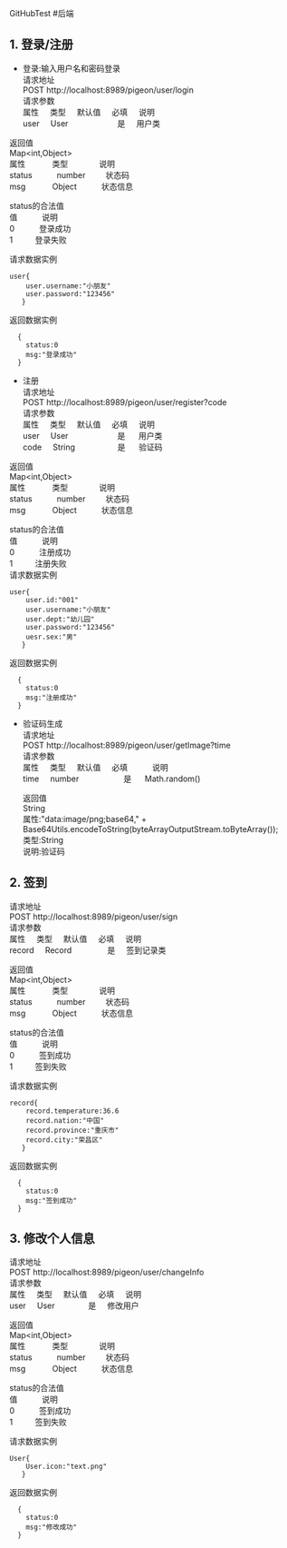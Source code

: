 GitHubTest
#后端
## 1. 登录/注册
+ 登录:输入用户名和密码登录   
请求地址   
POST http://localhost:8989/pigeon/user/login   
请求参数         
	属性 &nbsp; &nbsp; 类型 &nbsp; &nbsp; 默认值 &nbsp; &nbsp; 必填 &nbsp; &nbsp; 说明    
	user &nbsp; &nbsp; User&nbsp; &nbsp; &nbsp; &nbsp; &nbsp; &nbsp;&nbsp; &nbsp; &nbsp; &nbsp; &nbsp; &nbsp;是  &nbsp; &nbsp; 用户类    

返回值     
	Map<int,Object>    
	属性	&nbsp; &nbsp; &nbsp; &nbsp; &nbsp; &nbsp;类型&nbsp; &nbsp; &nbsp; &nbsp; &nbsp; &nbsp; &nbsp;	说明   
	status&nbsp; &nbsp; &nbsp; &nbsp; &nbsp; &nbsp;number&nbsp; &nbsp; &nbsp; &nbsp; &nbsp;状态码   
	msg&nbsp; &nbsp; &nbsp; &nbsp; &nbsp;  &nbsp;&nbsp;Object&nbsp; &nbsp; &nbsp; &nbsp; &nbsp; &nbsp;状态信息   

status的合法值   
	值&nbsp; &nbsp; &nbsp; &nbsp; &nbsp; &nbsp;说明   
	0&nbsp; &nbsp; &nbsp; &nbsp; &nbsp; &nbsp;登录成功   
	1&nbsp;&nbsp; &nbsp; &nbsp; &nbsp; &nbsp;登录失败   

请求数据实例   
```
user{
  	user.username:"小朋友"
  	user.password:"123456"
   }
```   

返回数据实例

```
  {
	status:0
	msg:"登录成功"
  }
```


+ 注册   
请求地址   
POST http://localhost:8989/pigeon/user/register?code   
	请求参数         
	属性 &nbsp; &nbsp; 类型 &nbsp; &nbsp; 默认值 &nbsp; &nbsp; 必填 &nbsp; &nbsp; 说明    
	user &nbsp; &nbsp; User&nbsp; &nbsp; &nbsp; &nbsp; &nbsp; &nbsp;&nbsp; &nbsp; &nbsp; &nbsp; &nbsp; &nbsp;是  &nbsp; &nbsp; &nbsp;用户类    
	code &nbsp; &nbsp; String&nbsp; &nbsp; &nbsp; &nbsp; &nbsp;&nbsp; &nbsp; &nbsp; &nbsp; &nbsp; 是  &nbsp; &nbsp; &nbsp;验证码    

返回值     
	Map<int,Object>    
	属性	&nbsp; &nbsp; &nbsp; &nbsp; &nbsp; &nbsp;类型&nbsp; &nbsp; &nbsp; &nbsp; &nbsp; &nbsp; &nbsp;	说明   
	status&nbsp; &nbsp; &nbsp; &nbsp; &nbsp; &nbsp;number&nbsp; &nbsp; &nbsp; &nbsp; &nbsp;状态码   
	msg&nbsp; &nbsp; &nbsp; &nbsp; &nbsp;  &nbsp;&nbsp;Object&nbsp; &nbsp; &nbsp; &nbsp; &nbsp; &nbsp;状态信息   

status的合法值   
	值&nbsp; &nbsp; &nbsp; &nbsp; &nbsp; &nbsp;说明   
	0&nbsp; &nbsp; &nbsp; &nbsp; &nbsp; &nbsp;注册成功   
	1&nbsp;&nbsp; &nbsp; &nbsp; &nbsp; &nbsp;注册失败   
请求数据实例   
```
user{
	user.id:"001"
  	user.username:"小朋友"
  	user.dept:"幼儿园"
  	user.password:"123456"
  	uesr.sex:"男"
   }
```   

返回数据实例

```
  {
	status:0
	msg:"注册成功"
  }
```

	 
+ 验证码生成   
	请求地址   
	POST http://localhost:8989/pigeon/user/getImage?time   
	请求参数         
	属性 &nbsp; &nbsp; 类型 &nbsp; &nbsp; 默认值 &nbsp; &nbsp; 必填 &nbsp; &nbsp; &nbsp; &nbsp;&nbsp; &nbsp;说明    
	time &nbsp; &nbsp; number&nbsp; &nbsp; &nbsp; &nbsp; &nbsp; &nbsp;&nbsp; &nbsp; &nbsp; &nbsp; &nbsp;是  &nbsp; &nbsp; &nbsp;Math.random()    

	返回值     
	String    
	属性:"data:image/png;base64," + Base64Utils.encodeToString(byteArrayOutputStream.toByteArray());   
	类型:String      
	说明:验证码   

## 2. 签到
请求地址      
POST http://localhost:8989/pigeon/user/sign      
	请求参数         
	属性 &nbsp; &nbsp; 类型 &nbsp; &nbsp; 默认值 &nbsp; &nbsp; 必填 &nbsp; &nbsp; 说明    
	record &nbsp; &nbsp; Record&nbsp; &nbsp; &nbsp; &nbsp; &nbsp; &nbsp;&nbsp; &nbsp; &nbsp;是  &nbsp; &nbsp; 签到记录类    

返回值     
	Map<int,Object>    
	属性	&nbsp; &nbsp; &nbsp; &nbsp; &nbsp; &nbsp;类型&nbsp; &nbsp; &nbsp; &nbsp; &nbsp; &nbsp; &nbsp;	说明   
	status&nbsp; &nbsp; &nbsp; &nbsp; &nbsp; &nbsp;number&nbsp; &nbsp; &nbsp; &nbsp; &nbsp;状态码   
	msg&nbsp; &nbsp; &nbsp; &nbsp; &nbsp;  &nbsp;&nbsp;Object&nbsp; &nbsp; &nbsp; &nbsp; &nbsp; &nbsp;状态信息   

status的合法值   
	值&nbsp; &nbsp; &nbsp; &nbsp; &nbsp; &nbsp;说明   
	0&nbsp; &nbsp; &nbsp; &nbsp; &nbsp; &nbsp;签到成功   
	1&nbsp;&nbsp; &nbsp; &nbsp; &nbsp; &nbsp;签到失败   

请求数据实例   
```
record{
  	record.temperature:36.6
  	record.nation:"中国"
  	record.province:"重庆市"
  	record.city:"荣昌区"
   }
```
返回数据实例
```
  {
	status:0
	msg:"签到成功"
  }
```

## 3. 修改个人信息
请求地址      
POST http://localhost:8989/pigeon/user/changeInfo      
	请求参数         
	属性 &nbsp; &nbsp; 类型 &nbsp; &nbsp; 默认值 &nbsp; &nbsp; 必填 &nbsp; &nbsp; 说明    
	user &nbsp; &nbsp; User&nbsp; &nbsp; &nbsp; &nbsp; &nbsp; &nbsp;&nbsp; &nbsp; 是  &nbsp; &nbsp; 修改用户    

返回值     
	Map<int,Object>    
	属性	&nbsp; &nbsp; &nbsp; &nbsp; &nbsp; &nbsp;类型&nbsp; &nbsp; &nbsp; &nbsp; &nbsp; &nbsp; &nbsp;	说明   
	status&nbsp; &nbsp; &nbsp; &nbsp; &nbsp; &nbsp;number&nbsp; &nbsp; &nbsp; &nbsp; &nbsp;状态码   
	msg&nbsp; &nbsp; &nbsp; &nbsp; &nbsp;  &nbsp;&nbsp;Object&nbsp; &nbsp; &nbsp; &nbsp; &nbsp; &nbsp;状态信息   

status的合法值   
	值&nbsp; &nbsp; &nbsp; &nbsp; &nbsp; &nbsp;说明   
	0&nbsp; &nbsp; &nbsp; &nbsp; &nbsp; &nbsp;签到成功   
	1&nbsp;&nbsp; &nbsp; &nbsp; &nbsp; &nbsp;签到失败   

请求数据实例   
```
User{
  	User.icon:"text.png"
   }
```
返回数据实例
```
  {
	status:0
	msg:"修改成功"
  }
```

